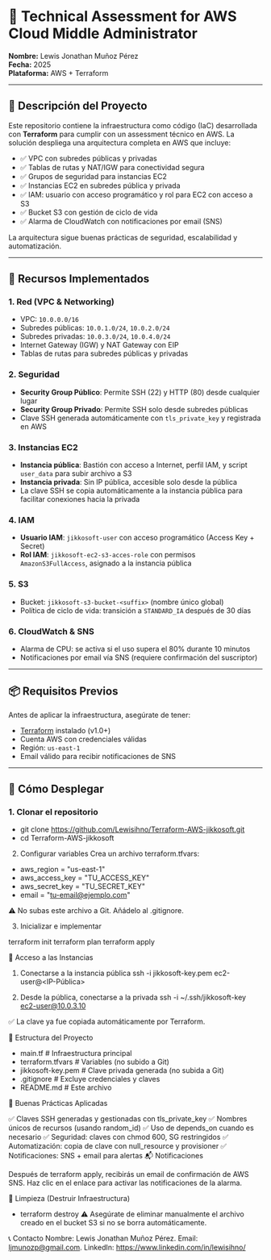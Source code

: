# 🚀 Technical Assessment for AWS Cloud Middle Administrator  
**Nombre:** Lewis Jonathan Muñoz Pérez  
**Fecha:** 2025  
**Plataforma:** AWS + Terraform  

---

## 📌 Descripción del Proyecto

Este repositorio contiene la infraestructura como código (IaC) desarrollada con **Terraform** para cumplir con un assessment técnico en AWS. La solución despliega una arquitectura completa en AWS que incluye:

- ✅ VPC con subredes públicas y privadas  
- ✅ Tablas de rutas y NAT/IGW para conectividad segura  
- ✅ Grupos de seguridad para instancias EC2  
- ✅ Instancias EC2 en subredes pública y privada  
- ✅ IAM: usuario con acceso programático y rol para EC2 con acceso a S3  
- ✅ Bucket S3 con gestión de ciclo de vida  
- ✅ Alarma de CloudWatch con notificaciones por email (SNS)  

La arquitectura sigue buenas prácticas de seguridad, escalabilidad y automatización.

---

## 🔧 Recursos Implementados

### 1. **Red (VPC & Networking)**
- VPC: `10.0.0.0/16`
- Subredes públicas: `10.0.1.0/24`, `10.0.2.0/24`
- Subredes privadas: `10.0.3.0/24`, `10.0.4.0/24`
- Internet Gateway (IGW) y NAT Gateway con EIP
- Tablas de rutas para subredes públicas y privadas

### 2. **Seguridad**
- **Security Group Público**: Permite SSH (22) y HTTP (80) desde cualquier lugar
- **Security Group Privado**: Permite SSH solo desde subredes públicas
- Clave SSH generada automáticamente con `tls_private_key` y registrada en AWS

### 3. **Instancias EC2**
- **Instancia pública**: Bastión con acceso a Internet, perfil IAM, y script `user_data` para subir archivo a S3
- **Instancia privada**: Sin IP pública, accesible solo desde la pública
- La clave SSH se copia automáticamente a la instancia pública para facilitar conexiones hacia la privada

### 4. **IAM**
- **Usuario IAM**: `jikkosoft-user` con acceso programático (Access Key + Secret)
- **Rol IAM**: `jikkosoft-ec2-s3-acces-role` con permisos `AmazonS3FullAccess`, asignado a la instancia pública

### 5. **S3**
- Bucket: `jikkosoft-s3-bucket-<suffix>` (nombre único global)
- Política de ciclo de vida: transición a `STANDARD_IA` después de 30 días

### 6. **CloudWatch & SNS**
- Alarma de CPU: se activa si el uso supera el 80% durante 10 minutos
- Notificaciones por email vía SNS (requiere confirmación del suscriptor)

---

## 📦 Requisitos Previos

Antes de aplicar la infraestructura, asegúrate de tener:

- [Terraform](https://www.terraform.io/downloads.html) instalado (v1.0+)
- Cuenta AWS con credenciales válidas
- Región: `us-east-1`
- Email válido para recibir notificaciones de SNS

---

## 🚀 Cómo Desplegar

### 1. Clonar el repositorio
- git clone https://github.com/Lewisihno/Terraform-AWS-jikkosoft.git
- cd Terraform-AWS-jikkosoft

2. Configurar variables
Crea un archivo terraform.tfvars:

- aws_region      = "us-east-1"
- aws_access_key  = "TU_ACCESS_KEY"
- aws_secret_key  = "TU_SECRET_KEY"
- email           = "tu-email@ejemplo.com"

⚠️ No subas este archivo a Git. Añádelo al .gitignore. 

3. Inicializar e implementar

terraform init
terraform plan
terraform apply

🔐 Acceso a las Instancias
1. Conectarse a la instancia pública
ssh -i jikkosoft-key.pem ec2-user@<IP-Pública>

2. Desde la pública, conectarse a la privada
ssh -i ~/.ssh/jikkosoft-key ec2-user@10.0.3.10

✅ La clave ya fue copiada automáticamente por Terraform. 

📁 Estructura del Proyecto

- main.tf               # Infraestructura principal
- terraform.tfvars      # Variables (no subido a Git)
- jikkosoft-key.pem     # Clave privada generada (no subida a Git)
- .gitignore            # Excluye credenciales y claves
- README.md             # Este archivo

🛑 Buenas Prácticas Aplicadas

✅ Claves SSH generadas y gestionadas con tls_private_key
✅ Nombres únicos de recursos (usando random_id)
✅ Uso de depends_on cuando es necesario
✅ Seguridad: claves con chmod 600, SG restringidos
✅ Automatización: copia de clave con null_resource y provisioner
✅ Notificaciones: SNS + email para alertas
📬 Notificaciones

Después de terraform apply, recibirás un email de confirmación de AWS SNS. Haz clic en el enlace para activar las notificaciones de la alarma.

🧹 Limpieza (Destruir Infraestructura)

- terraform destroy
⚠️ Asegúrate de eliminar manualmente el archivo creado en el bucket S3 si no se borra automáticamente. 

📞 Contacto
Nombre: Lewis Jonathan Muñoz Pérez.
Email: ljmunozp@gmail.com.
LinkedIn: https://www.linkedin.com/in/lewisihno/